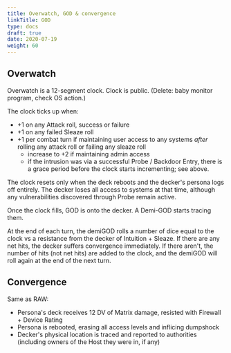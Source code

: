 ```yaml
---
title: Overwatch, GOD & convergence
linkTitle: GOD
type: docs
draft: true
date: 2020-07-19
weight: 60
---
```


## Overwatch
Overwatch is a 12-segment clock. Clock is public. (Delete: baby monitor program, check OS action.)

The clock ticks up when:

* +1 on any Attack roll, success or failure
* +1 on any failed Sleaze roll
* +1 per combat turn if maintaining user access to any systems *after* rolling any attack roll or failing any sleaze roll
	* increase to +2 if maintaining admin access
	* if the intrusion was via a successful Probe / Backdoor Entry, there is a grace period before the clock starts incrementing; see above.

The clock resets only when the deck reboots and the decker's persona logs off entirely. The decker loses all access to systems at that time, although any vulnerabilities discovered through Probe remain active.

Once the clock fills, GOD is onto the decker. A Demi-GOD starts tracing them.

At the end of each turn, the demiGOD rolls a number of dice equal to the clock vs a resistance from the decker of Intuition + Sleaze. If there are any net hits, the decker suffers convergence immediately. If there aren't, the number of hits (not net hits) are added to the clock, and the demiGOD will roll again at the end of the next turn.

## Convergence

Same as RAW:

* Persona's deck receives 12 DV of Matrix damage, resisted with Firewall + Device Rating
* Persona is rebooted, erasing all access levels and inflicing dumpshock
* Decker's physical location is traced and reported to authorities (including owners of the Host they were in, if any)
